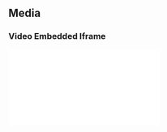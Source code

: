 <div class="divider"></div>

## Media

### Video Embedded Iframe

<iframe src="//player.bilibili.com/player.html?aid=56791314&bvid=BV1wx411Z7DW&cid=99200523&page=1" scrolling="no" border="0" frameborder="no" framespacing="0" allowfullscreen="true"> </iframe>